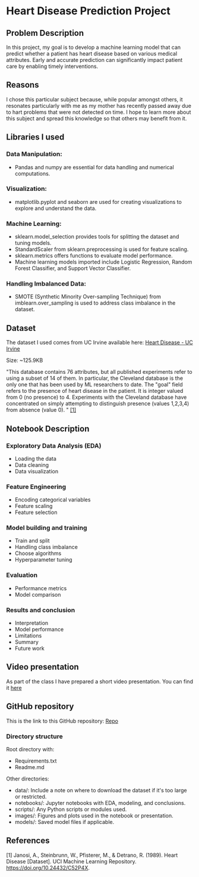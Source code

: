 # Heart Disease Prediction Project

## Problem Description

In this project, my goal is to develop a machine learning model that can predict whether a patient has heart disease based on various medical attributes. Early and accurate prediction can significantly impact patient care by enabling timely interventions.

## Reasons

I chose this particular subject because, while popular amongst others, it resonates particularly with me as my mother has recently passed away due to hart problems that were not detected on time. I hope to learn more about this subject and spread this knowledge so that others may benefit from it.

## Libraries I used

### Data Manipulation:

- Pandas and numpy are essential for data handling and numerical computations.

###  Visualization:

- matplotlib.pyplot and seaborn are used for creating visualizations to explore and understand the data.

### Machine Learning:

- sklearn.model_selection provides tools for splitting the dataset and tuning models.
- StandardScaler from sklearn.preprocessing is used for feature scaling.
- sklearn.metrics offers functions to evaluate model performance.
- Machine learning models imported include Logistic Regression, Random Forest Classifier, and Support Vector Classifier.

### Handling Imbalanced Data:

- SMOTE (Synthetic Minority Over-sampling Technique) from imblearn.over_sampling is used to address class imbalance in the dataset.

## Dataset

The dataset I used comes from UC Irvine available here: [Heart Disease - UC Irvine](https://archive.ics.uci.edu/dataset/45/heart+disease)

Size: ~125.9KB

"This database contains 76 attributes, but all published experiments refer to using a subset of 14 of them.  In particular, the Cleveland database is the only one that has been used by ML researchers to date.  The "goal" field refers to the presence of heart disease in the patient.  It is integer valued from 0 (no presence) to 4. Experiments with the Cleveland database have concentrated on simply attempting to distinguish presence (values 1,2,3,4) from absence (value 0). " [[1]](#1)

## Notebook Description

### Exploratory Data Analysis (EDA)
- Loading the data
- Data cleaning
- Data visualization

### Feature Engineering

- Encoding categorical variables
- Feature scaling
- Feature selection

### Model building and training

- Train and split
- Handling class imbalance
- Choose algorithms
- Hyperparameter tuning

### Evaluation
- Performance metrics
- Model comparison

### Results and conclusion

- Interpretation
- Model performance
- Limitations
- Summary
- Future work

## Video presentation

As part of the class I have prepared a short video presentation. You can find it [here]()

## GitHub repository

This is the link to this GitHub repository: [Repo](https://github.com/afuggetta/Intro-to-ML-Supervised-Learning)

### Directory structure
Root directory with:
- Requirements.txt
- Readme.md

Other directories:
- data/: Include a note on where to download the dataset if it's too large or restricted.
- notebooks/: Jupyter notebooks with EDA, modeling, and conclusions.
- scripts/: Any Python scripts or modules used.
- images/: Figures and plots used in the notebook or presentation.
- models/: Saved model files if applicable.

## References
<a id="1">[1]</a>
Janosi, A., Steinbrunn, W., Pfisterer, M., & Detrano, R. (1989). Heart Disease [Dataset]. UCI Machine Learning Repository. https://doi.org/10.24432/C52P4X.